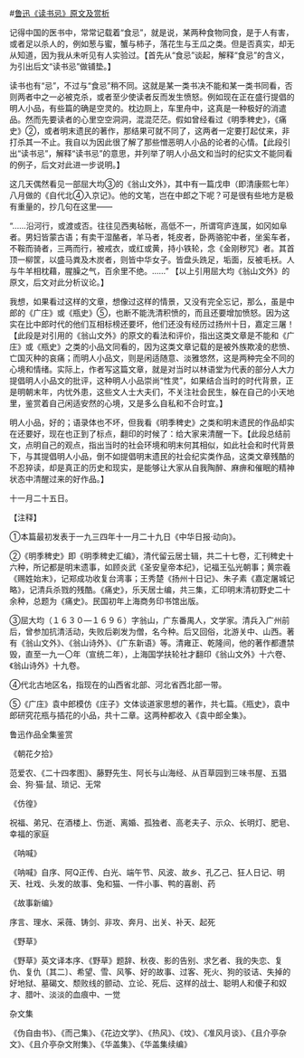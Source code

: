 #[鲁迅《读书忌》原文及赏析](https://www.vrrw.net/wx/8538.html)

记得中国的医书中，常常记载着“食忌”，就是说，某两种食物同食，是于人有害，或者足以杀人的，例如葱与蜜，蟹与柿子，落花生与王瓜之类。但是否真实，却无从知道，因为我从未听见有人实验过。【首先从“食忌”谈起，解释“食忌”的含义，为引出后文“读书忌”做铺垫。】

读书也有“忌”，不过与“食忌”稍不同。这就是某一类书决不能和某一类书同看，否则两者中之一必被克杀，或者至少使读者反而发生愤怒。例如现在正在盛行提倡的明人小品，有些篇的确是空灵的。枕边厕上，车里舟中，这真是一种极好的消遣品。然而先要读者的心里空空洞洞，混混茫茫。假如曾经看过《明季稗史》，《痛史》②，或者明末遗民的著作，那结果可就不同了，这两者一定要打起仗来，非打杀其一不止。我自以为因此很了解了那些憎恶明人小品的论者的心情。【此段引出“读书忌”，解释“读书忌”的意思，并列举了明人小品文和当时的纪实文不能同看的例子，后文对此进一步说明。】



这几天偶然看见一部屈大均③的《翁山文外》，其中有一篇戊申（即清康熙七年）八月做的《自代北④入京记》。他的文笔，岂在中郎之下呢？可是很有些地方是极有重量的，抄几句在这里——

“……沿河行，或渡或否。往往见西夷毡帐，高低不一，所谓穹庐连属，如冈如阜者。男妇皆蒙古语；有卖干湿酪者，羊马者，牦皮者，卧两骆驼中者，坐奚车者，不鞍而骑者，三两而行，被戒衣，或红或黄，持小铁轮，念《金刚秽咒》者。其首顶一柳筐，以盛马粪及木炭者，则皆中华女子。皆盘头跣足，垢面，反被毛袄。人与牛羊相枕藉，腥臊之气，百余里不绝。……” 【以上引用屈大均《翁山文外》的原文，后文对此分析议论。】

我想，如果看过这样的文章，想像过这样的情景，又没有完全忘记，那么，虽是中郎的《广庄》或《瓶史》⑤，也断不能洗清积愤的，而且还要增加愤怒。因为这实在比中郎时代的他们互相标榜还要坏，他们还没有经历过扬州十日，嘉定三屠！【此段是对引用的《翁山文外》的原文的看法和评价，指出这类文章是不能和《广庄》或《瓶史》之类的小品文同看的，因为这类文章记载的是被外族欺凌的悲愤、亡国灭种的哀痛；而明人小品文，则是闲适随意、淡雅悠然，这是两种完全不同的心境和情绪。实际上，作者写这篇文章，就是对当时以林语堂为代表的部分人大力提倡明人小品文的批评，这种明人小品崇尚“性灵”，如果结合当时的时代背景，正是明朝末年，内忧外患，这些文人士大夫们，不关注社会民生，躲在自己的小天地里，鉴赏着自己闲适安然的心境，又是多么自私和不合时宜。】

明人小品，好的；语录体也不坏，但我看《明季稗史》之类和明末遗民的作品却实在还要好，现在也正到了标点，翻印的时候了：给大家来清醒一下。【此段总结前文，点明自己的观点，指出当时的社会环境和明末何其相似，如此社会和时代背景下，与其提倡明人小品，倒不如提倡明末遗民的社会纪实类作品，这类文章残酷的不忍猝读，却是真正的历史和现实，是能够让大家从自我陶醉、麻痹和催眠的精神状态中清醒过来的好作品。】

十一月二十五日。



【注释】

①本篇最初发表于一九三四年十一月二十九日《中华日报·动向》。

②《明季稗史》即《明季稗史汇编》，清代留云居士辑，共二十七卷，汇刊稗史十六种，所记都是明末遗事，如顾炎武《圣安皇帝本纪》，记福王弘光朝事；黄宗羲《赐姓始末》，记郑成功收复台湾事；王秀楚《扬州十日记》、朱子素《嘉定屠城记略》，记清兵杀戮的残酷。《痛史》，乐天居士编，共三集，汇印明末清初野史二十余种，总题为《痛史》。民国初年上海商务印书馆出版。

③屈大均（１６３０—１６９６）字翁山，广东番禺人，文学家。清兵入广州前后，曾参加抗清活动，失败后剃发为僧，名今种。后又回俗，北游关中、山西。著有《翁山文外》、《翁山诗外》、《广东新语》等。清雍正、乾隆间，他的著作都遭禁毁，直至一九一〇年（宣统二年），上海国学扶轮社才翻印《翁山文外》十六卷、《翁山诗外》十九卷。

④代北古地区名，指现在的山西省北部、河北省西北部一带。

⑤《广庄》袁中郎模仿《庄子》文体谈道家思想的著作，共七篇。《瓶史》，袁中郎研究花瓶与插花的小品，共十二章。这两种都收入《袁中郎全集》。

鲁迅作品全集鉴赏

《朝花夕拾》

范爱农、《二十四孝图》、藤野先生、阿长与山海经、从百草园到三味书屋、五猖会、狗·猫·鼠、琐记、无常

《仿徨》

祝福、弟兄、在酒楼上、伤逝、离婚、孤独者、高老夫子、示众、长明灯、肥皂、幸福的家庭

《呐喊》

《呐喊》自序、阿Q正传、白光、端午节、风波、故乡、孔乙己、狂人日记、明天、社戏、头发的故事、兔和猫、一件小事、鸭的喜剧、药

《故事新编》

序言、理水、采薇、铸剑、非攻、奔月、出关、补天、起死

《野草》

《野草》英文译本序、《野草》题辞、秋夜、影的告别、求乞者、我的失恋、复仇、复仇〔其二〕、希望、雪、风筝、好的故事、过客、死火、狗的驳诘、失掉的好地狱、墓碣文、颓败线的颤动、立论、死后、这样的战士、聪明人和傻子和奴才、腊叶、淡淡的血痕中、一觉

杂文集

《伪自由书》、《而己集》、《花边文学》、《热风》、《坟》、《准风月谈》、《且介亭杂文》、《且介亭杂文附集》、《华盖集》、《华盖集续编》

